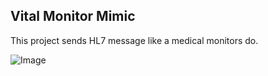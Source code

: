 ## Vital Monitor Mimic 

This project sends HL7 message like a medical monitors do.


![Image](https://github.com/user-attachments/assets/2d7ccf6c-d9c1-4414-91db-0d7c720d3fc7)
